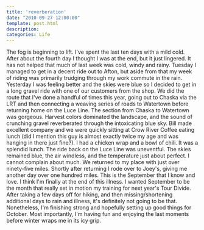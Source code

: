 ```yaml
---
title: 'reverberation'
date: "2010-09-27 12:00:00"
template: post.html
description: 
categories: Life
---
```


The fog is beginning to lift. I've spent the last ten days with a mild cold. After about the fourth day I thought I was at the end, but it just lingered. It has not helped that much of last week was cold, windy and rainy. Tuesday I managed to get in a decent ride out to Afton, but aside from that my week of riding was primarily trudging through my work commute in the rain. Yesterday I was feeling better and the skies were blue so I decided to get in a long gravel ride with one of our customers from the shop. We did the route that I've done a handful of times this year, going out to Chaska via the LRT and then connecting a weaving series of roads to Watertown before returning home on the Luce Line. The section from Chaska to Watertown was gorgeous. Harvest colors dominated the landscape, and the sound of crunching gravel reverberated through the intoxicating blue sky. Bill made excellent company and we were quickly sitting at Crow River Coffee eating lunch (did I mention this guy is almost exactly twice my age and was hanging in there just fine?). I had a chicken wrap and a bowl of chili. It was a splendid lunch. The ride back on the Luce Line was uneventful. The skies remained blue, the air windless, and the temperature just about perfect. I cannot complain about much. We returned to my place with just over ninety-five miles. Shortly after returning I rode over to Joey's, giving me another day over one hundred miles. This is the September that I know and love. I think I'm finally at the end of this illness. I wanted September to be the month that really set in motion my training for next year's Tour Divide. After taking a few days off for hiking, and then missing/shortening additional days to rain and illness, it's definitely not going to be that. Nonetheless, I'm finishing strong and hopefully setting up good things for October. Most importantly, I'm having fun and enjoying the last moments before winter wraps me in its icy grip.